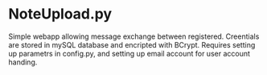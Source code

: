 # NoteUpload.py
Simple webapp allowing message exchange between registered. Creentials are stored in mySQL database and encripted with BCrypt. Requires setting up parametrs in config.py, and setting up email account for user account handing.
